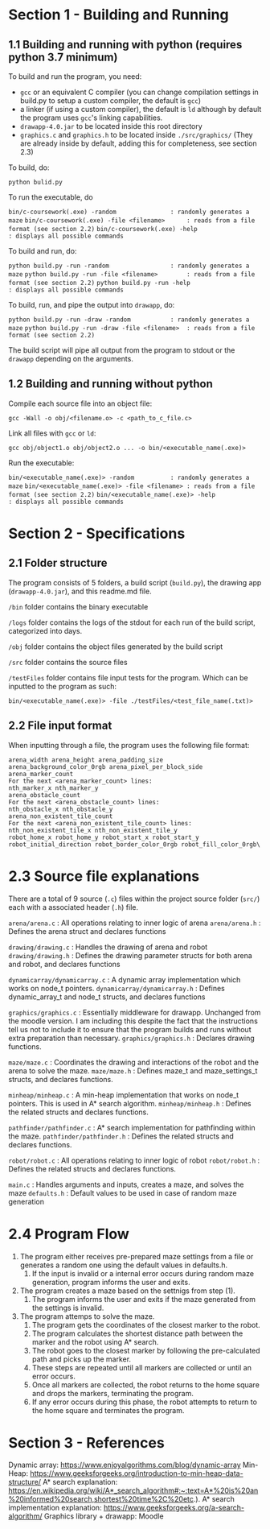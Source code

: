 # Section 1 - Building and Running

## 1.1 Building and running with python (requires python 3.7 minimum)

To build and run the program, you need:
- ```gcc``` or an equivalent C compiler (you can change compilation settings in build.py to setup a custom compiler, the default is ```gcc```)
- a linker (if using a custom compiler), the default is ```ld``` although by default the program uses ```gcc```'s linking capabilities.
- ```drawapp-4.0.jar``` to be located inside this root directory
- ```graphics.c``` and ```graphics.h``` to be located inside ```./src/graphics/``` (They are already inside by default, adding this for completeness, see section 2.3)

To build, do:

```python bulid.py```

To run the executable, do

```bin/c-coursework(.exe) -random               : randomly generates a maze```
```bin/c-coursework(.exe) -file <filename>      : reads from a file format (see section 2.2)```
```bin/c-coursework(.exe) -help                 : displays all possible commands```

To build and run, do:

```python build.py -run -random                 : randomly generates a maze```
```python build.py -run -file <filename>        : reads from a file format (see section 2.2)```
```python build.py -run -help                   : displays all possible commands```

To build, run, and pipe the output into ```drawapp```, do:

```python build.py -run -draw -random           : randomly generates a maze```
```python build.py -run -draw -file <filename>  : reads from a file format (see section 2.2)```

The build script will pipe all output from the program to stdout or the ```drawapp``` depending on the arguments.

## 1.2 Building and running without python

Compile each source file into an object file:

```gcc -Wall -o obj/<filename.o> -c <path_to_c_file.c>```

Link all files with ```gcc``` or ```ld```:

```gcc obj/object1.o obj/object2.o ... -o bin/<executable_name(.exe)>```

Run the executable:

```bin/<executable_name(.exe)> -random          : randomly generates a maze```
```bin/<executable_name(.exe)> -file <filename> : reads from a file format (see section 2.2)```
```bin/<executable_name(.exe)> -help            : displays all possible commands```

# Section 2 - Specifications

## 2.1 Folder structure

The program consists of 5 folders, a build script (```build.py```), the drawing app (```drawapp-4.0.jar```), and this readme.md file.

```/bin``` folder contains the binary executable

```/logs``` folder contains the logs of the stdout for each run of the build script, categorized into days.

```/obj``` folder contains the object files generated by the build script

```/src``` folder contains the source files

```/testFiles``` folder contains file input tests for the program. Which can be inputted to the program as such:

```bin/<executable_name(.exe)> -file ./testFiles/<test_file_name(.txt)>```

## 2.2 File input format

When inputting through a file, the program uses the following file format:

```
arena_width arena_height arena_padding_size arena_background_color_0rgb arena_pixel_per_block_side
arena_marker_count
For the next <arena_marker_count> lines:
nth_marker_x nth_marker_y
arena_obstacle_count
For the next <arena_obstacle_count> lines:
nth_obstacle_x nth_obstacle_y
arena_non_existent_tile_count
For the next <arena_non_existent_tile_count> lines:
nth_non_existent_tile_x nth_non_existent_tile_y
robot_home_x robot_home_y robot_start_x robot_start_y robot_initial_direction robot_border_color_0rgb robot_fill_color_0rgb\
```

# 2.3 Source file explanations

There are a total of 9 source (```.c```) files within the project source folder (```src/```) each with a associated header (```.h```) file.

```arena/arena.c``` : All operations relating to inner logic of arena
```arena/arena.h``` : Defines the arena struct and declares functions

```drawing/drawing.c``` : Handles the drawing of arena and robot
```drawing/drawing.h``` : Defines the drawing parameter structs for both arena and robot, and declares functions

```dynamicarray/dynamicarray.c``` : A dynamic array implementation which works on node_t pointers.
```dynamicarray/dynamicarray.h``` : Defines dynamic_array_t and node_t structs, and declares functions

```graphics/graphics.c``` : Essentially middleware for drawapp. Unchanged from the moodle version. I am including this despite the fact that the instructions tell us not to include it to ensure that the program builds and runs without extra preparation than necessary.
```graphics/graphics.h``` : Declares drawing functions.

```maze/maze.c``` : Coordinates the drawing and interactions of the robot and the arena to solve the maze.
```maze/maze.h``` : Defines maze_t and maze_settings_t structs, and declares functions.

```minheap/minheap.c``` : A min-heap implementation that works on node_t pointers. This is used in A* search algorithm.
```minheap/minheap.h``` : Defines the related structs and declares functions.

```pathfinder/pathfinder.c``` : A* search implementation for pathfinding within the maze.
```pathfinder/pathfinder.h``` : Defines the related structs and declares functions.

```robot/robot.c``` : All operations relating to inner logic of robot
```robot/robot.h``` : Defines the related structs and declares functions.

```main.c``` : Handles arguments and inputs, creates a maze, and solves the maze
```defaults.h``` : Default values to be used in case of random maze generation

# 2.4 Program Flow

1. The program either receives pre-prepared maze settings from a file or generates a random one using the default values in defaults.h.
    1. If the input is invalid or a internal error occurs during random maze generation, program informs the user and exits.
2. The program creates a maze based on the settnigs from step (1).
    1. The program informs the user and exits if the maze generated from the settings is invalid.
3. The program attemps to solve the maze.
    1. The program gets the coordinates of the closest marker to the robot.
    2. The program calculates the shortest distance path between the marker and the robot using A* search.
    3. The robot goes to the closest marker by following the pre-calculated path and picks up the marker.
    4. These steps are repeated until all markers are collected or until an error occurs.
    5. Once all markers are collected, the robot returns to the home square and drops the markers, terminating the program.
    6. If any error occurs during this phase, the robot attempts to return to the home square and terminates the program.

# Section 3 - References

Dynamic array: https://www.enjoyalgorithms.com/blog/dynamic-array 
Min-Heap: https://www.geeksforgeeks.org/introduction-to-min-heap-data-structure/
A* search explanation: https://en.wikipedia.org/wiki/A*_search_algorithm#:~:text=A*%20is%20an%20informed%20search,shortest%20time%2C%20etc.).
A* search implementation explanation: https://www.geeksforgeeks.org/a-search-algorithm/
Graphics library + drawapp: Moodle
